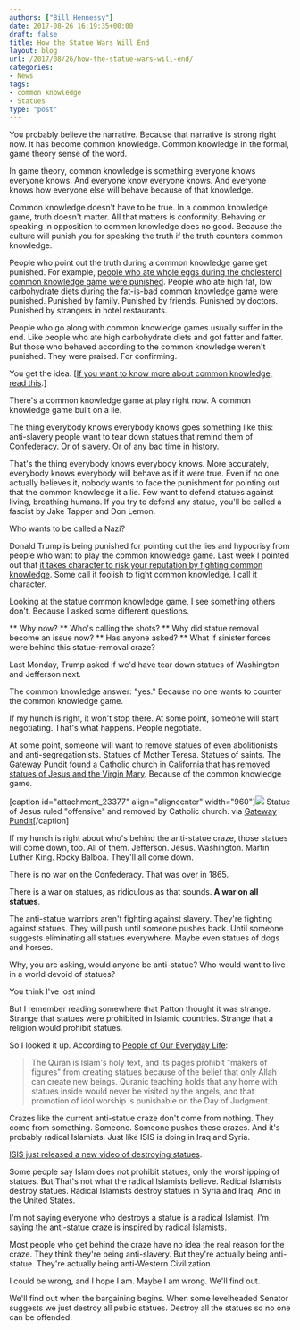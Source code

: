 ```yaml
---
authors: ["Bill Hennessy"]
date: 2017-08-26 16:19:35+00:00
draft: false
title: How the Statue Wars Will End
layout: blog
url: /2017/08/26/how-the-statue-wars-will-end/
categories:
- News
tags:
- common knowledge
- Statues
type: "post"
---
```


You probably believe the narrative. Because that narrative is strong right now. It has become common knowledge. Common knowledge in the formal, game theory sense of the word.

In game theory, common knowledge is something everyone knows everyone knows. And everyone know everyone knows. And everyone knows how everyone else will behave because of that knowledge.

Common knowledge doesn't have to be true. In a common knowledge game, truth doesn't matter. All that matters is conformity. Behaving or speaking in opposition to common knowledge does no good. Because the culture will punish you for speaking the truth if the truth counters common knowledge.

People who point out the truth during a common knowledge game get punished. For example, [people who ate whole eggs during the cholesterol common knowledge game were punished](https://hennessysview.com/2017/02/05/why-are-you-letting-your-doctor-kill-you/). People who ate high fat, low carbohydrate diets during the fat-is-bad common knowledge game were punished. Punished by family. Punished by friends. Punished by doctors. Punished by strangers in hotel restaurants.

People who go along with common knowledge games usually suffer in the end. Like people who ate high carbohydrate diets and got fatter and fatter. But those who behaved according to the common knowledge weren't punished. They were praised. For confirming.

You get the idea. [[If you want to know more about common knowledge, read this](https://www.epsilontheory.com/notes/a-game-of-sentiment/).]

There's a common knowledge game at play right now. A common knowledge game built on a lie.

The thing everybody knows everybody knows goes something like this: anti-slavery people want to tear down statues that remind them of Confederacy. Or of slavery. Or of any bad time in history.

That's the thing everybody knows everybody knows. More accurately, everybody knows everybody will behave as if it were true. Even if no one actually believes it, nobody wants to face the punishment for pointing out that the common knowledge it a lie. Few want to defend statues against living, breathing humans. If you try to defend any statue, you'll be called a fascist by Jake Tapper and Don Lemon.

Who wants to be called a Nazi?

Donald Trump is being punished for pointing out the lies and hypocrisy from people who want to play the common knowledge game. Last week I pointed out that [it takes character to risk your reputation by fighting common knowledge](https://hennessysview.com/2017/08/17/what-is-character/). Some call it foolish to fight common knowledge. I call it character.

Looking at the statue common knowledge game, I see something others don't. Because I asked some different questions.




** Why now?
** Who's calling the shots?
** Why did statue removal become an issue now?
** Has anyone asked?
** What if sinister forces were behind this statue-removal craze?


Last Monday, Trump asked if we'd have tear down statues of Washington and Jefferson next.

The common knowledge answer: "yes." Because no one wants to counter the common knowledge game.

If my hunch is right, it won't stop there. At some point, someone will start negotiating. That's what happens. People negotiate.

At some point, someone will want to remove statues of even abolitionists and anti-segregationists. Statues of Mother Teresa. Statues of saints. The Gateway Pundit found [a Catholic church in California that has removed statues of Jesus and the Virgin Mary](https://www.thegatewaypundit.com/2017/08/167-year-old-california-catholic-school-removes-statues-mary-jesus-inclusive/). Because of the common knowledge game.

[caption id="attachment_23377" align="aligncenter" width="960"]![](https://hennessysview.com/wp-content/uploads/2017/08/jesus-statue-2.jpg)
Statue of Jesus ruled "offensive" and removed by Catholic church. via [Gateway Pundit](https://www.thegatewaypundit.com/2017/08/167-year-old-california-catholic-school-removes-statues-mary-jesus-inclusive/)[/caption]

If my hunch is right about who's behind the anti-statue craze, those statues will come down, too. All of them. Jefferson. Jesus. Washington. Martin Luther King. Rocky Balboa. They'll all come down.

There is no war on the Confederacy. That was over in 1865.

There is a war on statues, as ridiculous as that sounds. **A war on all statues**.

The anti-statue warriors aren't fighting against slavery. They're fighting against statues. They will push until someone pushes back. Until someone suggests eliminating all statues everywhere. Maybe even statues of dogs and horses.

Why, you are asking, would anyone be anti-statue? Who would want to live in a world devoid of statues?

You think I've lost mind.

But I remember reading somewhere that Patton thought it was strange. Strange that statues were prohibited in Islamic countries. Strange that a religion would prohibit statues.

So I looked it up. According to [People of Our Everyday Life](https://peopleof.oureverydaylife.com/islam-statues-8934.html):



> The Quran is Islam's holy text, and its pages prohibit "makers of figures" from creating statues because of the belief that only Allah can create new beings. Quranic teaching holds that any home with statues inside would never be visited by the angels, and that promotion of idol worship is punishable on the Day of Judgment.



Crazes like the current anti-statue craze don't come from nothing. They come from something. Someone. Someone pushes these crazes. And it's probably radical Islamists. Just like ISIS is doing in Iraq and Syria.

[ISIS just released a new video of destroying statues](https://www.thegatewaypundit.com/2017/08/isis-releases-new-video-fighters-destroying-statues-threatening-pope-video/).

Some people say Islam does not prohibit statues, only the worshipping of statues. But That's not what the radical Islamists believe. Radical Islamists destroy statues. Radical Islamists destroy statues in Syria and Iraq. And in the United States.

I'm not saying everyone who destroys a statue is a radical Islamist. I'm saying the anti-statue craze is inspired by radical Islamists.

Most people who get behind the craze have no idea the real reason for the craze. They think they're being anti-slavery. But they're actually being anti-statue. They're actually being anti-Western Civilization.

I could be wrong, and I hope I am. Maybe I am wrong. We'll find out.

We'll find out when the bargaining begins. When some levelheaded Senator suggests we just destroy all public statues. Destroy all the statues so no one can be offended.
